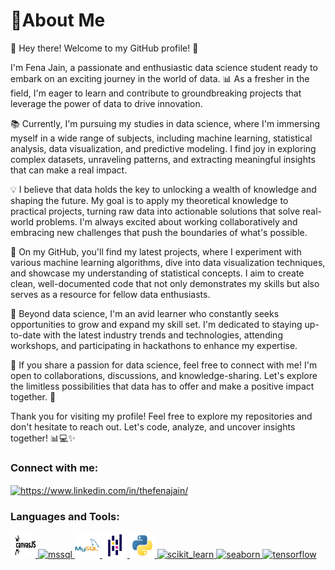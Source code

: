 <h1 align="left">🌟About Me</h1>


👋 Hey there! Welcome to my GitHub profile! 🌟

I'm Fena Jain, a passionate and enthusiastic data science student ready to embark on an exciting journey in the world of data. 📊 As a fresher in the field, I'm eager to learn and contribute to groundbreaking projects that leverage the power of data to drive innovation.

📚 Currently, I'm pursuing my studies in data science, where I'm immersing myself in a wide range of subjects, including machine learning, statistical analysis, data visualization, and predictive modeling. I find joy in exploring complex datasets, unraveling patterns, and extracting meaningful insights that can make a real impact.

💡 I believe that data holds the key to unlocking a wealth of knowledge and shaping the future. My goal is to apply my theoretical knowledge to practical projects, turning raw data into actionable solutions that solve real-world problems. I'm always excited about working collaboratively and embracing new challenges that push the boundaries of what's possible.

🚀 On my GitHub, you'll find my latest projects, where I experiment with various machine learning algorithms, dive into data visualization techniques, and showcase my understanding of statistical concepts. I aim to create clean, well-documented code that not only demonstrates my skills but also serves as a resource for fellow data enthusiasts.

🌱 Beyond data science, I'm an avid learner who constantly seeks opportunities to grow and expand my skill set. I'm dedicated to staying up-to-date with the latest industry trends and technologies, attending workshops, and participating in hackathons to enhance my expertise.

🌟 If you share a passion for data science, feel free to connect with me! I'm open to collaborations, discussions, and knowledge-sharing. Let's explore the limitless possibilities that data has to offer and make a positive impact together. 🤝

Thank you for visiting my profile! Feel free to explore my repositories and don't hesitate to reach out. Let's code, analyze, and uncover insights together! 📊💻✨


<h3 align="left">Connect with me:</h3>
<p align="left">
<a href="https://linkedin.com/in/https://www.linkedin.com/in/thefenajain/" target="blank"><img align="center" src="https://raw.githubusercontent.com/rahuldkjain/github-profile-readme-generator/master/src/images/icons/Social/linked-in-alt.svg" alt="https://www.linkedin.com/in/thefenajain/" height="30" width="40" /></a>
</p>

<h3 align="left">Languages and Tools:</h3>
<p align="left"> <a href="https://canvasjs.com" target="_blank" rel="noreferrer"> <img src="https://raw.githubusercontent.com/Hardik0307/Hardik0307/master/assets/canvasjs-charts.svg" alt="canvasjs" width="40" height="40"/> </a> <a href="https://www.microsoft.com/en-us/sql-server" target="_blank" rel="noreferrer"> <img src="https://www.svgrepo.com/show/303229/microsoft-sql-server-logo.svg" alt="mssql" width="40" height="40"/> </a> <a href="https://www.mysql.com/" target="_blank" rel="noreferrer"> <img src="https://raw.githubusercontent.com/devicons/devicon/master/icons/mysql/mysql-original-wordmark.svg" alt="mysql" width="40" height="40"/> </a> <a href="https://pandas.pydata.org/" target="_blank" rel="noreferrer"> <img src="https://raw.githubusercontent.com/devicons/devicon/2ae2a900d2f041da66e950e4d48052658d850630/icons/pandas/pandas-original.svg" alt="pandas" width="40" height="40"/> </a> <a href="https://www.python.org" target="_blank" rel="noreferrer"> <img src="https://raw.githubusercontent.com/devicons/devicon/master/icons/python/python-original.svg" alt="python" width="40" height="40"/> </a> <a href="https://scikit-learn.org/" target="_blank" rel="noreferrer"> <img src="https://upload.wikimedia.org/wikipedia/commons/0/05/Scikit_learn_logo_small.svg" alt="scikit_learn" width="40" height="40"/> </a> <a href="https://seaborn.pydata.org/" target="_blank" rel="noreferrer"> <img src="https://seaborn.pydata.org/_images/logo-mark-lightbg.svg" alt="seaborn" width="40" height="40"/> </a> <a href="https://www.tensorflow.org" target="_blank" rel="noreferrer"> <img src="https://www.vectorlogo.zone/logos/tensorflow/tensorflow-icon.svg" alt="tensorflow" width="40" height="40"/> </a> </p>
